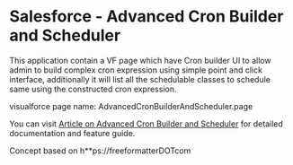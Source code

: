 # Salesforce - Advanced Cron Builder and Scheduler
This application contain a VF page which have Cron builder UI to allow admin to build complex cron expression using simple point
and click interface, additionally it will list all the schedulable classes to schedule same using the constructed cron expression.

visualforce page name: AdvancedCronBuilderAndScheduler.page

You can visit [Article on Advanced Cron Builder and Scheduler](https://infokalpa.com/how-to-use-advancedcronbuilderandscheduler-to-schedule-job-in-salesforce) for detailed documentation and feature guide.


Concept based on h**ps://freeformatterDOTcom
